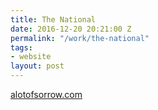 ```yaml
---
title: The National
date: 2016-12-20 20:21:00 Z
permalink: "/work/the-national"
tags:
- website
layout: post
---
```


[alotofsorrow.com](http://alotofsorrow.com)